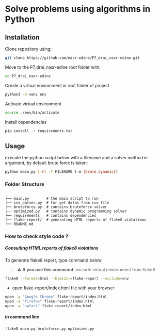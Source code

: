 # Solve problems using algorithms in Python

## Installation

Clone repository using:
```bash
git clone https://github.com/nasr-edine/P7_drai_nasr-edine.git
```
Move to the P7_drai_nasr-edine root folder with:
```bash
cd P7_drai_nasr-edine
```
Create a virtual environment in root folder of project 
```bash
python3 -m venv env
```
Activate virtual environment
```bash
source ./env/bin/activate
```
Install dependencies
```bash
pip install -r requirements.txt
```
## Usage

execute the python script below with a filename and a solver method in argument, by default brute force is taken:
```bash
python main.py [-h] -f FILENAME [-m {brute,dynamic}]
```

### Folder Structure

    .
    ├── main.py        # the main script to run 
    ├── csv_parser.py  # for get datas from csv file
    ├── bruteforce.py  # contains bruteforce solver 
    ├── optimized.py   # contains dynamic programming solver
    ├── requirements   # contains dependencies
    ├── flake-report/  # generating HTML reports of flake8 violations  
    └── README.md

### How to check style code ?

##### Consulting HTML reports of flake8 violations

To generate flake8 report, type command below
> :warning: **If you use this command**: exclude virtual environment from flake8

```bash
flake8 --format=html --htmldir=flake-report --exclude=env
```


* open flake-report/index.html file with your browser
```bash
open -a "Google Chrome" flake-report/index.html
open -a "firefox" flake-report/index.html
open -a "safari" flake-report/index.html
```
##### In command line
```bash 
flake8 main.py bruteforce.py optimized.py